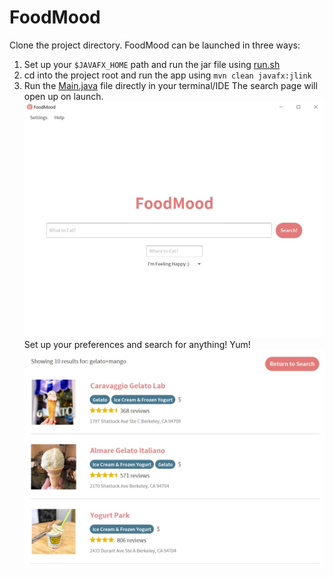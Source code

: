 # FoodMood
Clone the project directory. FoodMood can be launched in three ways:
1. Set up your `$JAVAFX_HOME` path and run the jar file using [run.sh](project/out/artifacts/project_jar/run.sh)
2. cd into the project root and run the app using `mvn clean javafx:jlink`
3. Run the [Main.java](project/src/main/java/com/foodmood/Main.java) file directly in your terminal/IDE
The search page will open up on launch.
![search](/img/search.jpg)
Set up your preferences and search for anything! Yum!
![results](/img/results.jpg)
